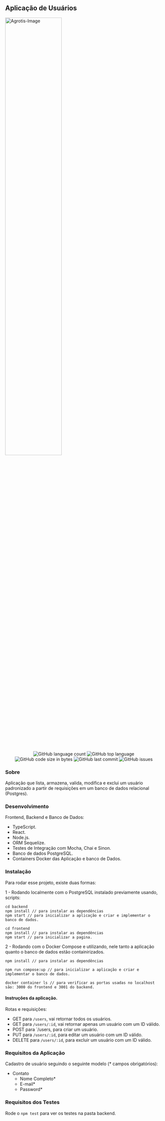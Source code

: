 ## Aplicação de Usuários

<img src="https://i.ibb.co/jMwF1wS/Agrotis-Image.png" alt="Agrotis-Image" width="60%" border="0">
<p align="center">
  <img alt="GitHub language count" src="https://img.shields.io/github/languages/count/RaphaelTaglialegna/backendContacts">
  <img alt="GitHub top language" src="https://img.shields.io/github/languages/top/RaphaelTaglialegna/backendContacts">
  <img alt="GitHub code size in bytes" src="https://img.shields.io/github/languages/code-size/RaphaelTaglialegna/backendContacts">
  <img alt="GitHub last commit" src="https://img.shields.io/github/last-commit/RaphaelTaglialegna/backendContacts">
  <img alt="GitHub issues" src="https://img.shields.io/github/issues/RaphaelTaglialegna/backendContacts">
</p>

### Sobre

Aplicação que lista, armazena, valida, modifica e exclui um usuário padronizado a partir de requisições em um banco de dados relacional (Postgres).

### Desenvolvimento

Frontend, Backend e Banco de Dados:
- TypeScript.
- React.
- Node.js.
- ORM Sequelize.
- Testes de Integração com Mocha, Chai e Sinon.
- Banco de dados PostgreSQL.
- Containers Docker das Aplicação e banco de Dados.

### Instalação 

Para rodar esse projeto, existe duas formas: 

1 - Rodando localmente com o PostgreSQL instalado previamente usando, scripts:  
``` 
cd backend
npm install // para instalar as dependências
npm start // para inicializar a aplicação e criar e implementar o banco de dados.

cd frontend
npm install // para instalar as dependências
npm start // para inicializar a pagina.

```
2 - Rodando com o Docker Compose e utilizando, nele tanto a aplicação quanto o banco de dados estão containirizados.  
``` 
npm install // para instalar as dependências

npm run compose:up // para inicializar a aplicação e criar e implementar o banco de dados.

docker container ls // para verificar as portas usadas no localhost são: 3000 do frontend e 3001 do backend.
```

#### Instruções da aplicação. 

Rotas e requisições: 

- GET para `/users`, vai retornar todos os usuários.
- GET para `/users/:id`, vai retornar apenas um usuário com um ID válido.
- POST para `/users, para criar um usuário.
- PUT para `/users/:id`, para editar um usuário com um ID válido.
- DELETE para `/users/:id`, para excluir um usuário com um ID válido.

### Requisitos da Aplicação 

Cadastro de usuário seguindo o seguinte modelo (* campos obrigatórios): 
  - Contato 
    - Nome Completo*
    - E-mail*
    - Password*

### Requisitos dos Testes
Rode o `npm test` para ver os testes na pasta backend.
